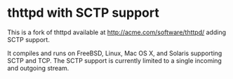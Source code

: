 # thttpd with SCTP support

This is a fork of thttpd available at http://acme.com/software/thttpd/ adding SCTP support.

It compiles and runs on FreeBSD, Linux, Mac OS X, and Solaris supporting SCTP and TCP.
The SCTP support is currently limited to a single incoming and outgoing stream.
